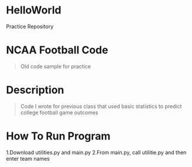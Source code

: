 # HelloWorld
Practice Repository

# **NCAA Football Code**
>Old code sample for practice

# **Description**
>Code I wrote for previous class that used basic statistics to predict college football game outcomes

# **How To Run Program**
1.Download utilities.py and main.py
2.From main.py, call utilitie.py and then enter team names
